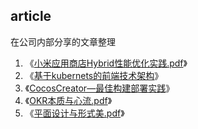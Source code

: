 ## article
在公司内部分享的文章整理
1. 《[小米应用商店Hybrid性能优化实践.pdf](https://babyzone2004.github.io/blog/article/小米应用商店Hybrid性能优化实践.pdf)》
2. 《[基于kubernets的前端技术架构](https://babyzone2004.github.io/blog/article/基于kubernets的前端技术架构)》
3. 《[CocosCreator—最佳构建部署实践](https://babyzone2004.github.io/blog/article/CocosCreator—最佳构建部署实践)》
4. 《[OKR本质与心流.pdf](https://babyzone2004.github.io/blog/article/OKR本质与心流.pdf)》
5. 《[平面设计与形式美.pdf](https://babyzone2004.github.io/blog/article/平面设计与形式美.pdf)》